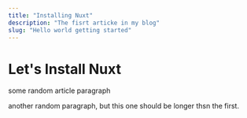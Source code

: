 ```yaml
---
title: "Installing Nuxt"
description: "The fisrt articke in my blog"
slug: "Hello world getting started"
---
```


# Let's Install Nuxt

some random article paragraph

another random paragraph, but this one should be longer thsn the first.